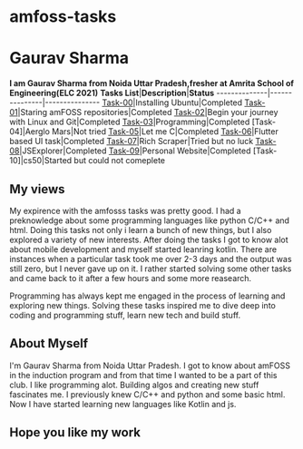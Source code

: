 # amfoss-tasks
# Gaurav Sharma
**I am Gaurav Sharma from Noida Uttar Pradesh,fresher at Amrita School of Engineering(ELC 2021)**
**Tasks List**|**Description**|**Status**
--------------|---------------|---------------
[Task-00](https://github.com/grvsh02/amfoss-tasks/tree/main/task-00)|Installing Ubuntu|Completed
[Task-01](https://github.com/grvsh02/amfoss-tasks/tree/main/task-01)|Staring amFOSS repositories|Completed
[Task-02](https://github.com/grvsh02/amfoss-tasks/tree/main/task-02)|Begin your journey with Linux and Git|Completed
[Task-03](https://github.com/grvsh02/amfoss-tasks/tree/main/task-03)|Programming|Completed
[Task-04]|Aerglo Mars|Not tried
[Task-05](https://github.com/grvsh02/amfoss-tasks/tree/main/task-05)|Let me C|Completed
[Task-06](https://github.com/grvsh02/amfoss-tasks/tree/main/task-06)|Flutter based UI task|Completed
[Task-07](https://github.com/grvsh02/amfoss-tasks/tree/main/task-07)|Rich Scraper|Tried but no luck
[Task-08](https://github.com/grvsh02/amfoss-tasks/tree/main/task-08)|JSExplorer|Completed
[Task-09](https://github.com/grvsh02/amfoss-tasks/tree/main/task-09)|Personal Website|Completed
[Task-10]|cs50|Started but could not comeplete

## My views 

My expirence with the amfosss tasks was pretty good. I had a preknowledge about some programming languages like python C/C++ and html. Doing this tasks not only i learn a bunch of new things, but I also explored a variety of new interests. After doing the tasks I got to know alot about mobile development and myself started leanring kotlin. There are instances when a particular task took me over 2-3 days and the output was still zero, but I never gave up on it. I rather started solving some other tasks and came back to it after a few hours and some more reasearch.

Programming has always kept me engaged in the process of learning and exploring new things. Solving these tasks inspired me to dive deep into coding and programming stuff, learn new tech and build stuff.

## About Myself

I'm Gaurav Sharma from Noida Uttar Pradesh. I got to know about amFOSS in the induction program and from that time I wanted to be a part of this club. I like programming alot. Building algos and creating new stuff fascinates me. I previously knew C/C++ and python and some basic html. Now I have started learning new languages like Kotlin and js. 

## Hope you like my work
